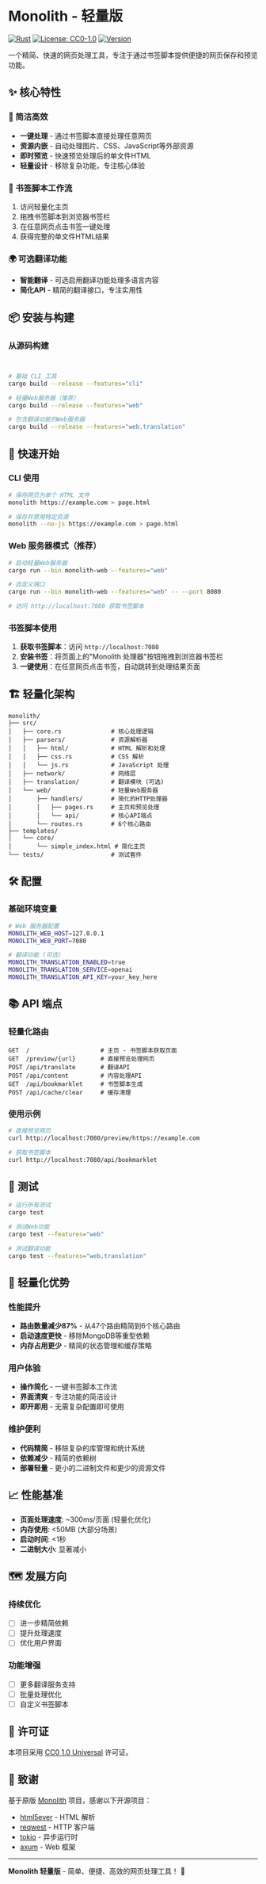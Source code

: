 # Monolith - 轻量版

[![Rust](https://img.shields.io/badge/rust-1.70+-blue.svg)](https://www.rust-lang.org)
[![License: CC0-1.0](https://img.shields.io/badge/License-CC0%201.0-lightgrey.svg)](http://creativecommons.org/publicdomain/zero/1.0/)
[![Version](https://img.shields.io/badge/version-2.11.0--lightweight-green.svg)](https://github.com/Y2Z/monolith)

一个精简、快速的网页处理工具，专注于通过书签脚本提供便捷的网页保存和预览功能。

## ✨ 核心特性

### 🚀 简洁高效
- **一键处理** - 通过书签脚本直接处理任意网页
- **资源内嵌** - 自动处理图片、CSS、JavaScript等外部资源
- **即时预览** - 快速预览处理后的单文件HTML
- **轻量设计** - 移除复杂功能，专注核心体验

### 📖 书签脚本工作流
1. 访问轻量化主页
2. 拖拽书签脚本到浏览器书签栏
3. 在任意网页点击书签一键处理
4. 获得完整的单文件HTML结果

### 🌍 可选翻译功能
- **智能翻译** - 可选启用翻译功能处理多语言内容
- **简化API** - 精简的翻译接口，专注实用性

## 📦 安装与构建

### 从源码构建

```bash


# 基础 CLI 工具
cargo build --release --features="cli"

# 轻量Web服务器（推荐）
cargo build --release --features="web"

# 包含翻译功能的Web服务器
cargo build --release --features="web,translation"
```

## 🚀 快速开始

### CLI 使用

```bash
# 保存网页为单个 HTML 文件
monolith https://example.com > page.html

# 保存并禁用特定资源
monolith --no-js https://example.com > page.html
```

### Web 服务器模式（推荐）

```bash
# 启动轻量Web服务器
cargo run --bin monolith-web --features="web"

# 自定义端口
cargo run --bin monolith-web --features="web" -- --port 8080

# 访问 http://localhost:7080 获取书签脚本
```

### 书签脚本使用

1. **获取书签脚本**：访问 `http://localhost:7080`
2. **安装书签**：将页面上的"Monolith 处理器"按钮拖拽到浏览器书签栏
3. **一键使用**：在任意网页点击书签，自动跳转到处理结果页面

## 🏗️ 轻量化架构

```
monolith/
├── src/
│   ├── core.rs              # 核心处理逻辑
│   ├── parsers/             # 资源解析器
│   │   ├── html/            # HTML 解析和处理
│   │   ├── css.rs           # CSS 解析
│   │   └── js.rs            # JavaScript 处理
│   ├── network/             # 网络层
│   ├── translation/         # 翻译模块 (可选)
│   └── web/                 # 轻量Web服务器
│       ├── handlers/        # 简化的HTTP处理器
│       │   ├── pages.rs     # 主页和预览处理
│       │   └── api/         # 核心API端点
│       └── routes.rs        # 6个核心路由
├── templates/
│   └── core/
│       └── simple_index.html # 简化主页
└── tests/                   # 测试套件
```

## 🛠️ 配置

### 基础环境变量

```bash
# Web 服务器配置
MONOLITH_WEB_HOST=127.0.0.1
MONOLITH_WEB_PORT=7080

# 翻译功能 (可选)
MONOLITH_TRANSLATION_ENABLED=true
MONOLITH_TRANSLATION_SERVICE=openai
MONOLITH_TRANSLATION_API_KEY=your_key_here
```

## 📚 API 端点

### 轻量化路由

```
GET  /                    # 主页 - 书签脚本获取页面
GET  /preview/{url}       # 直接预览处理网页
POST /api/translate       # 翻译API
POST /api/content         # 内容处理API  
GET  /api/bookmarklet     # 书签脚本生成
POST /api/cache/clear     # 缓存清理
```

### 使用示例

```bash
# 直接预览网页
curl http://localhost:7080/preview/https://example.com

# 获取书签脚本
curl http://localhost:7080/api/bookmarklet
```

## 🧪 测试

```bash
# 运行所有测试
cargo test

# 测试Web功能
cargo test --features="web"

# 测试翻译功能
cargo test --features="web,translation"
```

## 🎯 轻量化优势

### 性能提升
- **路由数量减少87%** - 从47个路由精简到6个核心路由
- **启动速度更快** - 移除MongoDB等重型依赖
- **内存占用更少** - 精简的状态管理和缓存策略

### 用户体验
- **操作简化** - 一键书签脚本工作流
- **界面清爽** - 专注功能的简洁设计
- **即开即用** - 无需复杂配置即可使用

### 维护便利
- **代码精简** - 移除复杂的库管理和统计系统
- **依赖减少** - 精简的依赖树
- **部署轻量** - 更小的二进制文件和更少的资源文件

## 📈 性能基准

- **页面处理速度**: ~300ms/页面 (轻量化优化)
- **内存使用**: <50MB (大部分场景)
- **启动时间**: <1秒
- **二进制大小**: 显著减小

## 🗺️ 发展方向

### 持续优化
- [ ] 进一步精简依赖
- [ ] 提升处理速度
- [ ] 优化用户界面

### 功能增强
- [ ] 更多翻译服务支持
- [ ] 批量处理优化
- [ ] 自定义书签脚本

## 📄 许可证

本项目采用 [CC0 1.0 Universal](LICENSE) 许可证。

## 🙏 致谢

基于原版 [Monolith](https://github.com/Y2Z/monolith) 项目，感谢以下开源项目：

- [html5ever](https://github.com/servo/html5ever) - HTML 解析
- [reqwest](https://github.com/seanmonstar/reqwest) - HTTP 客户端  
- [tokio](https://github.com/tokio-rs/tokio) - 异步运行时
- [axum](https://github.com/tokio-rs/axum) - Web 框架

---

**Monolith 轻量版** - 简单、便捷、高效的网页处理工具！ 🚀